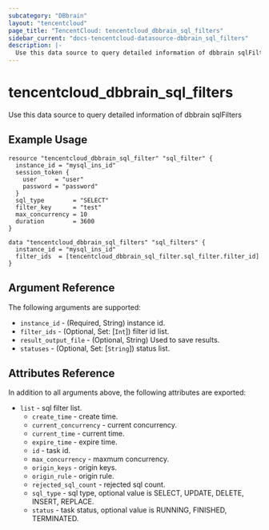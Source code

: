 ```yaml
---
subcategory: "DBbrain"
layout: "tencentcloud"
page_title: "TencentCloud: tencentcloud_dbbrain_sql_filters"
sidebar_current: "docs-tencentcloud-datasource-dbbrain_sql_filters"
description: |-
  Use this data source to query detailed information of dbbrain sqlFilters
---
```


# tencentcloud_dbbrain_sql_filters

Use this data source to query detailed information of dbbrain sqlFilters

## Example Usage

```hcl
resource "tencentcloud_dbbrain_sql_filter" "sql_filter" {
  instance_id = "mysql_ins_id"
  session_token {
    user     = "user"
    password = "password"
  }
  sql_type        = "SELECT"
  filter_key      = "test"
  max_concurrency = 10
  duration        = 3600
}

data "tencentcloud_dbbrain_sql_filters" "sql_filters" {
  instance_id = "mysql_ins_id"
  filter_ids  = [tencentcloud_dbbrain_sql_filter.sql_filter.filter_id]
}
```

## Argument Reference

The following arguments are supported:

* `instance_id` - (Required, String) instance id.
* `filter_ids` - (Optional, Set: [`Int`]) filter id list.
* `result_output_file` - (Optional, String) Used to save results.
* `statuses` - (Optional, Set: [`String`]) status list.

## Attributes Reference

In addition to all arguments above, the following attributes are exported:

* `list` - sql filter list.
  * `create_time` - create time.
  * `current_concurrency` - current concurrency.
  * `current_time` - current time.
  * `expire_time` - expire time.
  * `id` - task id.
  * `max_concurrency` - maxmum concurrency.
  * `origin_keys` - origin keys.
  * `origin_rule` - origin rule.
  * `rejected_sql_count` - rejected sql count.
  * `sql_type` - sql type, optional value is SELECT, UPDATE, DELETE, INSERT, REPLACE.
  * `status` - task status, optional value is RUNNING, FINISHED, TERMINATED.


